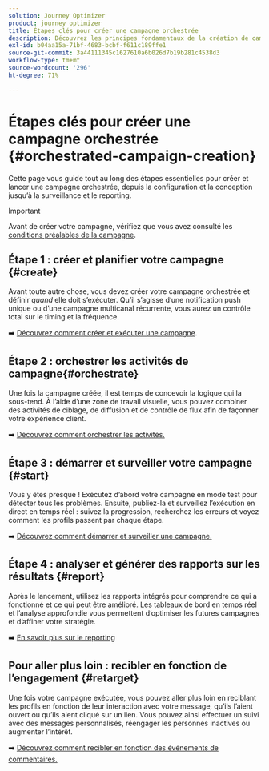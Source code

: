 ```yaml
---
solution: Journey Optimizer
product: journey optimizer
title: Étapes clés pour créer une campagne orchestrée
description: Découvrez les principes fondamentaux de la création de campagnes orchestrées avec Adobe Journey Optimizer
exl-id: b04aa15a-71bf-4683-bcbf-f611c189ffe1
source-git-commit: 3a44111345c1627610a6b026d7b19b281c4538d3
workflow-type: tm+mt
source-wordcount: '296'
ht-degree: 71%

---
```



# Étapes clés pour créer une campagne orchestrée {#orchestrated-campaign-creation}

Cette page vous guide tout au long des étapes essentielles pour créer et lancer une campagne orchestrée, depuis la configuration et la conception jusqu’à la surveillance et le reporting.

<!--
<table style="table-layout:fixed"><tr style="border: 0; text-align: center;" >
<td><a href="#create"><img alt="Create & schedule your campaign" src="../../channels/assets/do-not-localize/email.png"></a><br/><a href="#create"><strong>Create & schedule your campaign</strong></a></td>
<td><a href="#orchestrate"><img alt="Orchestrate campaign activities" src="../../channels/assets/do-not-localize/sms.png"></a><br/><a href="#orchestrate"><strong>Orchestrate campaign activities</strong></a></td>
<td><a href="#start"><img alt="Start & monitor your campaign" src="../../channels/assets/do-not-localize/push.png"></a><a href="#start"><strong>Start & monitor your campaign</strong></a></td>
<td><a href="#report"><img alt="Analyze & report on results" src="../../channels/assets/do-not-localize/push.png"></a><a href="#report"><strong>Analyze & report on results</strong></a></td>
</tr></table>-->

>[!IMPORTANT]
>
>Avant de créer votre campagne, vérifiez que vous avez consulté les [conditions préalables de la campagne](../campaigns/get-started-with-campaigns.md#prerequisites).

## Étape 1 : créer et planifier votre campagne {#create}

Avant toute autre chose, vous devez créer votre campagne orchestrée et définir *quand* elle doit s’exécuter. Qu’il s’agisse d’une notification push unique ou d’une campagne multicanal récurrente, vous aurez un contrôle total sur le timing et la fréquence.

➡️ [Découvrez comment créer et exécuter une campagne](../orchestrated/create-orchestrated-campaign.md).

## Étape 2 : orchestrer les activités de campagne{#orchestrate}

Une fois la campagne créée, il est temps de concevoir la logique qui la sous-tend. À l’aide d’une zone de travail visuelle, vous pouvez combiner des activités de ciblage, de diffusion et de contrôle de flux afin de façonner votre expérience client.

➡️ [Découvrez comment orchestrer les activités.](../orchestrated/orchestrate-activities.md)

## Étape 3 : démarrer et surveiller votre campagne {#start}

Vous y êtes presque ! Exécutez d’abord votre campagne en mode test pour détecter tous les problèmes. Ensuite, publiez-la et surveillez l’exécution en direct en temps réel : suivez la progression, recherchez les erreurs et voyez comment les profils passent par chaque étape.

➡️ [Découvrez comment démarrer et surveiller une campagne.](../orchestrated/start-monitor-campaigns.md)

## Étape 4 : analyser et générer des rapports sur les résultats {#report}

Après le lancement, utilisez les rapports intégrés pour comprendre ce qui a fonctionné et ce qui peut être amélioré. Les tableaux de bord en temps réel et l’analyse approfondie vous permettent d’optimiser les futures campagnes et d’affiner votre stratégie.

➡️ [En savoir plus sur le reporting](../orchestrated/reporting-campaigns.md)

## Pour aller plus loin : recibler en fonction de l’engagement {#retarget}

Une fois votre campagne exécutée, vous pouvez aller plus loin en reciblant les profils en fonction de leur interaction avec votre message, qu’ils l’aient ouvert ou qu’ils aient cliqué sur un lien. Vous pouvez ainsi effectuer un suivi avec des messages personnalisés, réengager les personnes inactives ou augmenter l’intérêt.

➡️ [Découvrez comment recibler en fonction des événements de commentaires.](../orchestrated/retarget.md)
